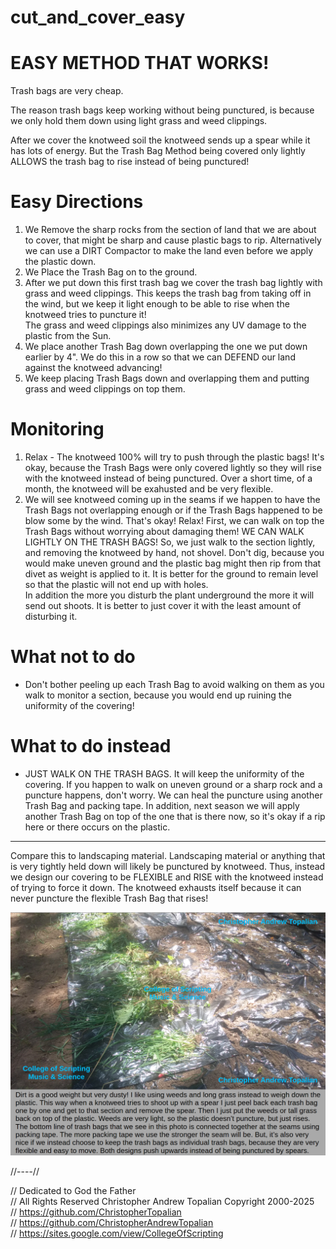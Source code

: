 # cut_and_cover_easy

# EASY METHOD THAT WORKS!
Trash bags are very cheap.

The reason trash bags keep working without being punctured, is because we only hold them down using light grass and weed clippings.  

After we cover the knotweed soil the knotweed sends up a spear while it has lots of energy. But the Trash Bag Method being covered only lightly ALLOWS the trash bag to rise instead of being punctured!  

# Easy Directions
1. We Remove the sharp rocks from the section of land that we are about to cover, that might be sharp and cause plastic bags to rip. Alternatively we can use a DIRT Compactor to make the land even before we apply the plastic down.  
2. We Place the Trash Bag on to the ground.  
3. After we put down this first trash bag we cover the trash bag lightly with grass and weed clippings. This keeps the trash bag from taking off in the wind, but we keep it light enough to be able to rise when the knotweed tries to puncture it!  
The grass and weed clippings also minimizes any UV damage to the plastic from the Sun.  
4. We place another Trash Bag down overlapping the one we put down earlier by 4". We do this in a row so that we can DEFEND our land against the knotweed advancing!  
5. We keep placing Trash Bags down and overlapping them and putting grass and weed clippings on top them.  

# Monitoring
1. Relax - The knotweed 100% will try to push through the plastic bags! It's okay, because the Trash Bags were only covered lightly so they will rise with the knotweed instead of being punctured. Over a short time, of a month, the knotweed will be exahusted and be very flexible.  
2. We will see knotweed coming up in the seams if we happen to have the Trash Bags not overlapping enough or if the Trash Bags happened to be blow some by the wind. That's okay! Relax! 
First, we can walk on top the Trash Bags without worrying about damaging them!
WE CAN WALK LIGHTLY ON THE TRASH BAGS!
So, we just walk to the section lightly, and removing the knotweed by hand, not shovel. Don't dig, because you would make uneven ground and the plastic bag might then rip from that divet as weight is applied to it. It is better for the ground to remain level so that the plastic will not end up with holes.  
In addition the more you disturb the plant underground the more it will send out shoots. It is better to just cover it with the least amount of disturbing it.  

# What not to do
* Don't bother peeling up each Trash Bag to avoid walking on them as you walk to monitor a section, because you would end up ruining the uniformity of the covering!
# What to do instead
* JUST WALK ON THE TRASH BAGS. It will keep the uniformity of the covering. If you happen to walk on uneven ground or a sharp rock and a puncture happens, don't worry.  We can heal the puncture using another Trash Bag and packing tape. In addition, next season we will apply another Trash Bag on top of the one that is there now, so it's okay if a rip here or there occurs on the plastic.  

---

Compare this to landscaping material. Landscaping material or anything that is very tightly held down will likely be punctured by knotweed.
Thus, instead we design our covering to be FLEXIBLE and RISE with the knotweed instead of trying to force it down.  The knotweed exhausts itself because it can never puncture the flexible Trash Bag that rises!  

![plastic_trash_bags_covered_by_dirt_or_weeds](textures/plastic_trash_bags_covered_by_dirt_or_weeds.png)  


//----//

// Dedicated to God the Father  
// All Rights Reserved Christopher Andrew Topalian Copyright 2000-2025  
// https://github.com/ChristopherTopalian  
// https://github.com/ChristopherAndrewTopalian  
// https://sites.google.com/view/CollegeOfScripting

